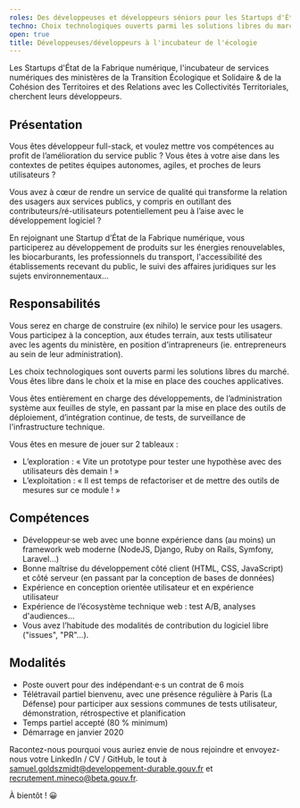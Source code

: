 ```yaml
---
roles: Des développeuses et développeurs séniors pour les Startups d'État du Ministère de l'écologie
techno: Choix technologiques ouverts parmi les solutions libres du marché
open: true
title: Développeuses/développeurs à l'incubateur de l'écologie
---
```


Les Startups d'État de la Fabrique numérique, l'incubateur de services numériques des ministères de la Transition Écologique et Solidaire & de la Cohésion des Territoires et des Relations avec les Collectivités Territoriales, cherchent leurs développeurs.

<!--more-->

## Présentation

Vous êtes développeur full-stack, et voulez mettre vos compétences au profit de l’amélioration du service public ? Vous êtes à votre aise dans les contextes de petites équipes autonomes, agiles, et proches de leurs utilisateurs ?

Vous avez à cœur de rendre un service de qualité qui transforme la relation des usagers aux services publics, y compris en outillant des contributeurs/ré-utilisateurs potentiellement peu à l’aise avec le développement logiciel ?

En rejoignant une Startup d’État de la Fabrique numérique, vous participerez au développement de produits sur les énergies renouvelables, les biocarburants, les professionnels du transport, l'accessibilité des établissements recevant du public, le suivi des affaires juridiques sur les sujets environnementaux…

## Responsabilités

Vous serez en charge de construire (ex nihilo) le service pour les usagers. Vous participez à la conception, aux études terrain, aux tests utilisateur avec les agents du ministère, en position d'intrapreneurs (ie. entrepreneurs au sein de leur administration).

Les choix technologiques sont ouverts parmi les solutions libres du marché. Vous êtes libre dans le choix et la mise en place des couches applicatives.

Vous êtes entièrement en charge des développements, de l’administration système aux feuilles de style, en passant par la mise en place des outils de déploiement, d’intégration continue, de tests, de surveillance de l'infrastructure technique.

Vous êtes en mesure de jouer sur 2 tableaux :

- L’exploration : « Vite un prototype pour tester une hypothèse avec des utilisateurs dès demain ! »
- L’exploitation : « Il est temps de refactoriser et de mettre des outils de mesures sur ce module ! »

## Compétences

- Développeur·se web avec une bonne expérience dans (au moins) un framework web moderne (NodeJS, Django, Ruby on Rails, Symfony, Laravel…)
- Bonne maîtrise du développement côté client (HTML, CSS, JavaScript) et côté serveur (en passant par la conception de bases de données)
- Expérience en conception orientée utilisateur et en expérience utilisateur
- Expérience de l’écosystème technique web : test A/B, analyses d'audiences…
- Vous avez l’habitude des modalités de contribution du logiciel libre ("issues", "PR"…).

## Modalités

- Poste ouvert pour des indépendant·e·s un contrat de 6 mois
- Télétravail partiel bienvenu, avec une présence régulière à Paris (La Défense) pour participer aux sessions communes de tests utilisateur, démonstration, rétrospective et planification
- Temps partiel accepté (80 % minimum)
- Démarrage en janvier 2020

Racontez-nous pourquoi vous auriez envie de nous rejoindre et envoyez-nous votre LinkedIn / CV / GitHub, le tout à  [samuel.goldszmidt@developpement-durable.gouv.fr](mailto:samuel.goldszmidt@developpement-durable.gouv.fr) et [recrutement.mineco@beta.gouv.fr](mailto:recrutement.mineco@beta.gouv.fr).

À bientôt ! 😀
